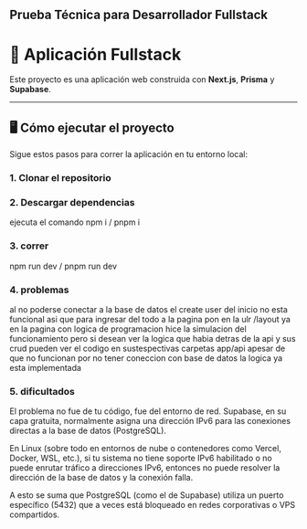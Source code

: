 ## Prueba Técnica para Desarrollador Fullstack

# 🚀 Aplicación Fullstack

Este proyecto es una aplicación web construida con **Next.js**, **Prisma** y **Supabase**.

---

## 🖥️ Cómo ejecutar el proyecto

Sigue estos pasos para correr la aplicación en tu entorno local:

### 1. Clonar el repositorio

### 2. Descargar dependencias 

ejecuta el comando npm i / pnpm i

### 3. correr

npm run dev / pnpm run dev

### 4. problemas

  al no poderse conectar a la base de datos el create user del inicio no esta funcional asi que para ingresar del todo a la pagina pon en la ulr /layout ya en la pagina con logica de programacion hice la simulacion del funcionamiento pero si desean ver la logica que habia detras de la api y sus crud pueden ver el codigo en sustespectivas carpetas app/api apesar de que no funcionan por no tener coneccion con base de datos la logica ya esta implementada

### 5. dificultados 

El problema no fue de tu código, fue del entorno de red. Supabase, en su capa gratuita, normalmente asigna una dirección IPv6 para las conexiones directas a la base de datos (PostgreSQL).

En Linux (sobre todo en entornos de nube o contenedores como Vercel, Docker, WSL, etc.), si tu sistema no tiene soporte IPv6 habilitado o no puede enrutar tráfico a direcciones IPv6, entonces no puede resolver la dirección de la base de datos y la conexión falla.

A esto se suma que PostgreSQL (como el de Supabase) utiliza un puerto específico (5432) que a veces está bloqueado en redes corporativas o VPS compartidos.

